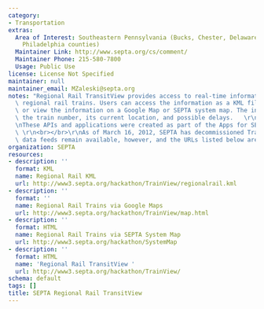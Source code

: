 ```yaml
---
category:
- Transportation
extras:
  Area of Interest: Southeastern Pennsylvania (Bucks, Chester, Delaware, Montgomery,
    Philadelphia counties)
  Maintainer Link: http://www.septa.org/cs/comment/
  Maintainer Phone: 215-580-7800
  Usage: Public Use
license: License Not Specified
maintainer: null
maintainer_email: MZaleski@septa.org
notes: "Regional Rail TransitView provides access to real-time information about SEPTA\
  \ regional rail trains. Users can access the information as a KML file or JSON feed\
  \ or view the information on a Google Map or SEPTA system map. The information includes\
  \ the train number, its current location, and possible delays.   \r\n<br></br>\r\
  \nThese APIs and applications were created as part of the Apps for SEPTA hackathon.\
  \ \r\n<br></br>\r\nAs of March 16, 2012, SEPTA has decommissioned TransitView. The\
  \ data feeds remain available, however, and the URLs listed below are still active. "
organization: SEPTA
resources:
- description: ''
  format: KML
  name: Regional Rail KML
  url: http://www3.septa.org/hackathon/TrainView/regionalrail.kml
- description: ''
  format: ''
  name: Regional Rail Trains via Google Maps
  url: http://www3.septa.org/hackathon/TrainView/map.html
- description: ''
  format: HTML
  name: Regional Rail Trains via SEPTA System Map
  url: http://www3.septa.org/hackathon/SystemMap
- description: ''
  format: HTML
  name: 'Regional Rail TransitView '
  url: http://www3.septa.org/hackathon/TrainView/
schema: default
tags: []
title: SEPTA Regional Rail TransitView
---
```

